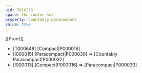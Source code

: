 ```yaml
---
uid: T016273
space: the-cantor-set
property: countably-paracompact
value: true
---
```

[[Proof]]

* [T000648] [Compact|P000016]
* [I000015] [Paracompact|P000030] => [Countably Paracompact|P000032]
* [I000013] [Compact|P000016] => [Paracompact|P000030]

